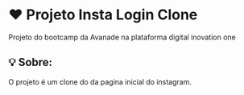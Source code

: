 # ❤ Projeto Insta Login Clone

Projeto do bootcamp da Avanade na plataforma digital inovation one

## 💡 Sobre:

O projeto é um clone do da pagina inicial do instagram.
